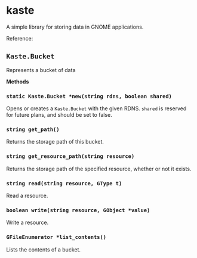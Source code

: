 # kaste

A simple library for storing data in GNOME applications.

Reference:

## `Kaste.Bucket`
Represents a bucket of data

**Methods**

### `static Kaste.Bucket *new(string rdns, boolean shared)`
Opens or creates a `Kaste.Bucket` with the given RDNS. `shared` is reserved for future plans, and should be set to false.

### `string get_path()`
Returns the storage path of this bucket.

### `string get_resource_path(string resource)`
Returns the storage path of the specified resource, whether or not it exists.

### `string read(string resource, GType t)`
Read a resource.

### `boolean write(string resource, GObject *value)`
Write a resource.

### `GFileEnumerator *list_contents()`
Lists the contents of a bucket.
